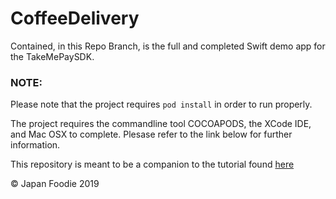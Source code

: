 # CoffeeDelivery

Contained, in this Repo Branch, is the full and completed Swift demo app for the TakeMePaySDK.

### NOTE:
Please note that the project requires ```pod install``` in order to run properly.

The project requires the commandline tool COCOAPODS, the XCode IDE, and Mac OSX to complete. Plesase refer to the link below for further information.

This repository is meant to be a companion to the tutorial found [here](https://bitbucket.org/r_developer/takemepay_sdk_ios_doc/src/master/tutorials/How%20to%20integrate%20TakeMePay%20in%20your%20app/How%20to%20integrate%20TakeMePay%20in%20your%20app.md)

© Japan Foodie 2019

